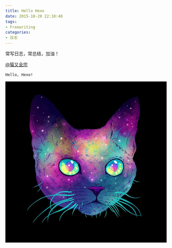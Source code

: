 ```yaml
---
title: Hello Hexo
date: 2015-10-20 22:10:48
tags:
- Freewriting
categories:
- 日志
---
```


常写日志，常总结，加油！

[@猫又全宗](http://weibo.com/dusizhong)

```
Hello, Hexo!
```

![](/images/mao.jpg)
